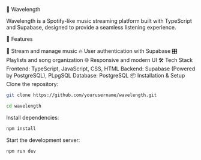 🎵 Wavelength

Wavelength is a Spotify-like music streaming platform built with TypeScript and Supabase, designed to provide a seamless listening experience.

🚀 Features

🎼 Stream and manage music
🔥 User authentication with Supabase
🎛️ Playlists and song organization
🌐 Responsive and modern UI
🛠 Tech Stack
Frontend: TypeScript, JavaScript, CSS, HTML
Backend: Supabase (Powered by PostgreSQL), PLpgSQL
Database: PostgreSQL
📦 Installation & Setup
Clone the repository:
```sh
git clone https://github.com/yourusername/wavelength.git
```
```sh
cd wavelength
```
Install dependencies:
```sh
npm install
```
Start the development server:
```sh
npm run dev
```
